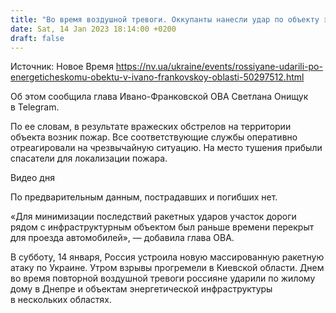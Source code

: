 ```yaml
---
title: "Во время воздушной тревоги. Оккупанты нанесли удар по объекту энергетической инфраструктуры Ивано-Франковской области — ОВА"
date: Sat, 14 Jan 2023 18:14:00 +0200
draft: false
---
```

Источник: Новое Время https://nv.ua/ukraine/events/rossiyane-udarili-po-energeticheskomu-obektu-v-ivano-frankovskoy-oblasti-50297512.html


Об этом сообщила глава Ивано-Франковской ОВА Светлана Онищук в Telegram.

По ее словам, в результате вражеских обстрелов на территории объекта возник пожар. Все соответствующие службы оперативно отреагировали на чрезвычайную ситуацию. На место тушения прибыли спасатели для локализации пожара.

 Видео дня   

По предварительным данным, пострадавших и погибших нет.

«Для минимизации последствий ракетных ударов участок дороги рядом с инфраструктурным объектом был раньше времени перекрыт для проезда автомобилей», — добавила глава ОВА.

В субботу, 14 января, Россия устроила новую массированную ракетную атаку по Украине. Утром взрывы прогремели в Киевской области. Днем во время повторной воздушной тревоги россияне ударили по жилому дому в Днепре и объектам энергетической инфраструктуры в нескольких областях.
